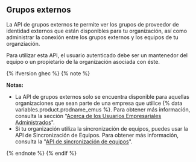 ## Grupos externos

La API de grupos externos te permite ver los grupos de proveedor de identidad externos que están disponibles para tu organización, así como administrar la conexión entre los grupos externos y los equipos de tu organziación.

Para utilizar esta API, el usuario autenticado debe ser un mantenedor del equipo o un propietario de la organización asociada con éste.

{% ifversion ghec %}
{% note %}

**Notas:**

- La API de grupos externos solo se encuentra disponible para aquellas organizaciones que sean parte de una empresa que utilice {% data variables.product.prodname_emus %}. Para obtener más información, consulta la sección "[Acerca de los Usuarios Empresariales Administrados](/admin/authentication/managing-your-enterprise-users-with-your-identity-provider/about-enterprise-managed-users)".
- Si tu organización utiliza la sincronización de equipos, puedes usar la API de Sincronización de Equipos. Para obtener más información, consulta la "[API de sincronización de equipos](#team-synchronization)".

{% endnote %}
{% endif %}